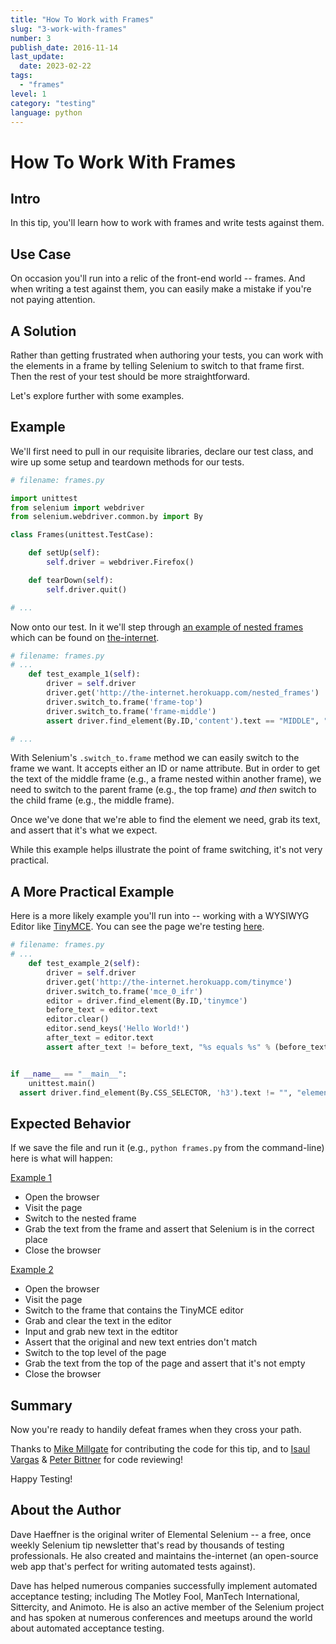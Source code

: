 ```yaml
---
title: "How To Work with Frames"
slug: "3-work-with-frames"
number: 3
publish_date: 2016-11-14
last_update: 
  date: 2023-02-22
tags:
  - "frames"
level: 1
category: "testing"
language: python 
---
```


# How To Work With Frames

## Intro

In this tip, you'll learn how to work with frames and write tests against them.

## Use Case

On occasion you'll run into a relic of the front-end world -- frames. And when writing a test against them, you can easily make a mistake if you're not paying attention.

## A Solution

Rather than getting frustrated when authoring your tests, you can work with the elements in a frame by telling Selenium to switch to that frame first. Then the rest of your test should be more straightforward.

Let's explore further with some examples.

## Example

We'll first need to pull in our requisite libraries, declare our test class, and wire up some setup and teardown methods for our tests.

```python
# filename: frames.py

import unittest
from selenium import webdriver
from selenium.webdriver.common.by import By

class Frames(unittest.TestCase):

    def setUp(self):
        self.driver = webdriver.Firefox()

    def tearDown(self):
        self.driver.quit()

# ...
```

Now onto our test. In it we'll step through [an example of nested frames](http://the-internet.herokuapp.com/nested_frames) which can be found on [the-internet](https://github.com/tourdedave/the-internet).

```python
# filename: frames.py
# ...
    def test_example_1(self):
        driver = self.driver
        driver.get('http://the-internet.herokuapp.com/nested_frames')
        driver.switch_to.frame('frame-top')
        driver.switch_to.frame('frame-middle')
        assert driver.find_element(By.ID,'content').text == "MIDDLE", "content should be MIDDLE"

# ...
```

With Selenium's `.switch_to.frame` method we can easily switch to the frame we want. It accepts either an ID or name attribute. But in order to get the text of the middle frame (e.g., a frame nested within another frame), we need to switch to the parent frame (e.g., the top frame) _and then_ switch to the child frame (e.g., the middle frame).

Once we've done that we're able to find the element we need, grab its text, and assert that it's what we expect.

While this example helps illustrate the point of frame switching, it's not very practical.

## A More Practical Example

Here is a more likely example you'll run into -- working with a WYSIWYG Editor like [TinyMCE](http://www.tinymce.com/). You can see the page we're testing [here](http://the-internet.herokuapp.com/tinymce).

```python
# filename: frames.py
# ...
    def test_example_2(self):
        driver = self.driver
        driver.get('http://the-internet.herokuapp.com/tinymce')
        driver.switch_to.frame('mce_0_ifr')
        editor = driver.find_element(By.ID,'tinymce')
        before_text = editor.text
        editor.clear()
        editor.send_keys('Hello World!')
        after_text = editor.text
        assert after_text != before_text, "%s equals %s" % (before_text, after_text)


if __name__ == "__main__":
    unittest.main()
  assert driver.find_element(By.CSS_SELECTOR, 'h3').text != "", "element should not be empty"
```

## Expected Behavior

If we save the file and run it (e.g., `python frames.py` from the command-line) here is what will happen:

<u>Example 1</u>

+ Open the browser
+ Visit the page
+ Switch to the nested frame
+ Grab the text from the frame and assert that Selenium is in the correct place
+ Close the browser

<u>Example 2</u>

+ Open the browser
+ Visit the page
+ Switch to the frame that contains the TinyMCE editor
+ Grab and clear the text in the editor
+ Input and grab new text in the edtitor
+ Assert that the original and new text entries don't match
+ Switch to the top level of the page
+ Grab the text from the top of the page and assert that it's not empty
+ Close the browser

## Summary 

Now you're ready to handily defeat frames when they cross your path.

Thanks to [Mike Millgate](https://github.com/trabulmonkee) for contributing the code for this tip, and to [Isaul Vargas](https://github.com/Dude-X) & [Peter Bittner](https://github.com/bittner) for code reviewing!

Happy Testing!

## About the Author

Dave Haeffner is the original writer of Elemental Selenium -- a free, once weekly Selenium tip newsletter that's read by thousands of testing professionals. He also created and maintains the-internet (an open-source web app that's perfect for writing automated tests against).

Dave has helped numerous companies successfully implement automated acceptance testing; including The Motley Fool, ManTech International, Sittercity, and Animoto. He is also an active member of the Selenium project and has spoken at numerous conferences and meetups around the world about automated acceptance testing.



